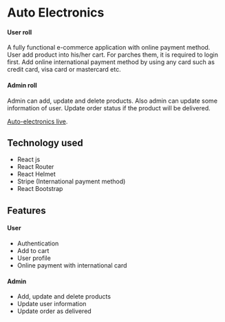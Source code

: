 # Auto Electronics

#### User roll

A fully functional e-commerce application with online payment method. User add product into his/her cart. For parches them, it is required to login first. Add online international payment method by using any card such as credit card, visa card or mastercard etc.

#### Admin roll

Admin can add, update and delete products. Also admin can update some information of user. Update order status if the product will be delivered.

[Auto-electronics live](https://auto-electronics-4e875.web.app/).

## Technology used

- React js
- React Router
- React Helmet
- Stripe (International payment method)
- React Bootstrap

## Features

#### User

- Authentication
- Add to cart
- User profile
- Online payment with international card

#### Admin

- Add, update and delete products
- Update user information
- Update order as delivered
